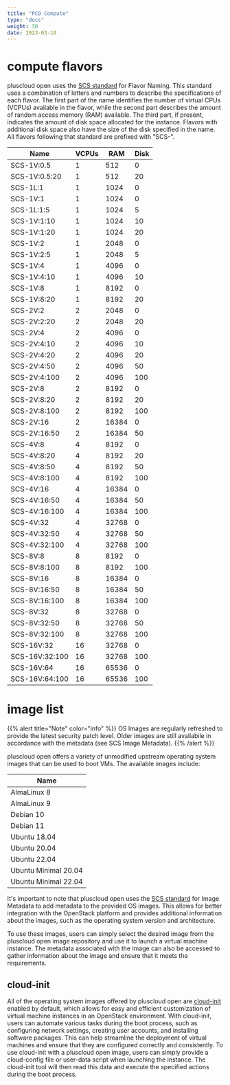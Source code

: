 ```yaml
---
title: "PCO Compute"
type: "docs"
weight: 30
date: 2023-03-10
---
```


# compute flavors

pluscloud open uses the [SCS standard](https://github.com/SovereignCloudStack/standards) for Flavor Naming. This standard uses a combination of letters and numbers to describe the specifications of each flavor. The first part of the name identifies the number of virtual CPUs (VCPUs) available in the flavor, while the second part describes the amount of random access memory (RAM) available. The third part, if present, indicates the amount of disk space allocated for the instance. Flavors with additional disk space also have the size of the disk specified in the name. All flavors following that standard are prefixed with "SCS-".

| Name           | VCPUs | RAM   | Disk |
|----------------|-------|-------|------|
| SCS-1V:0.5     | 1     |   512 |    0 |
| SCS-1V:0.5:20  | 1     |   512 |   20 |
| SCS-1L:1       | 1     |  1024 |    0 |
| SCS-1V:1       | 1     |  1024 |    0 |
| SCS-1L:1:5     | 1     |  1024 |    5 |
| SCS-1V:1:10    | 1     |  1024 |   10 |
| SCS-1V:1:20    | 1     |  1024 |   20 |
| SCS-1V:2       | 1     |  2048 |    0 |
| SCS-1V:2:5     | 1     |  2048 |    5 |
| SCS-1V:4       | 1     |  4096 |    0 |
| SCS-1V:4:10    | 1     |  4096 |   10 |
| SCS-1V:8       | 1     |  8192 |    0 |
| SCS-1V:8:20    | 1     |  8192 |   20 |
| SCS-2V:2       | 2     |  2048 |    0 |
| SCS-2V:2:20    | 2     |  2048 |   20 |
| SCS-2V:4       | 2     |  4096 |    0 |
| SCS-2V:4:10    | 2     |  4096 |   10 |
| SCS-2V:4:20    | 2     |  4096 |   20 |
| SCS-2V:4:50    | 2     |  4096 |   50 |
| SCS-2V:4:100   | 2     |  4096 |  100 |
| SCS-2V:8       | 2     |  8192 |    0 |
| SCS-2V:8:20    | 2     |  8192 |   20 |
| SCS-2V:8:100   | 2     |  8192 |  100 |
| SCS-2V:16      | 2     | 16384 |    0 |
| SCS-2V:16:50   | 2     | 16384 |   50 |
| SCS-4V:8       | 4     |  8192 |    0 |
| SCS-4V:8:20    | 4     |  8192 |   20 |
| SCS-4V:8:50    | 4     |  8192 |   50 |
| SCS-4V:8:100   | 4     |  8192 |  100 |
| SCS-4V:16      | 4     | 16384 |    0 |
| SCS-4V:16:50   | 4     | 16384 |   50 |
| SCS-4V:16:100  | 4     | 16384 |  100 |
| SCS-4V:32      | 4     | 32768 |    0 |
| SCS-4V:32:50   | 4     | 32768 |   50 |
| SCS-4V:32:100  | 4     | 32768 |  100 |
| SCS-8V:8       | 8     |  8192 |    0 |
| SCS-8V:8:100   | 8     |  8192 |  100 |
| SCS-8V:16      | 8     | 16384 |    0 |
| SCS-8V:16:50   | 8     | 16384 |   50 |
| SCS-8V:16:100  | 8     | 16384 |  100 |
| SCS-8V:32      | 8     | 32768 |    0 |
| SCS-8V:32:50   | 8     | 32768 |   50 |
| SCS-8V:32:100  | 8     | 32768 |  100 |
| SCS-16V:32     | 16    | 32768 |    0 |
| SCS-16V:32:100 | 16    | 32768 |  100 |
| SCS-16V:64     | 16    | 65536 |    0 |
| SCS-16V:64:100 | 16    | 65536 |  100 |

# image list

{{% alert title="Note" color="info" %}}
OS Images are regularly refreshed to provide the latest security patch level. Older images are still availabile in accordance with the metadata (see SCS Image Metadata).
{{% /alert %}}

pluscloud open offers a variety of unmodified upstream operating system images that can be used to boot VMs. The available images include:

| Name                 |
|----------------------|
| AlmaLinux 8          |
| AlmaLinux 9          |
| Debian 10            |
| Debian 11            |
| Ubuntu 18.04         |
| Ubuntu 20.04         |
| Ubuntu 22.04         |
| Ubuntu Minimal 20.04 |
| Ubuntu Minimal 22.04 |

It's important to note that pluscloud open uses the [SCS standard](https://github.com/SovereignCloudStack/standards) for Image Metadata to add metadata to the provided OS images. This allows for better integration with the OpenStack platform and provides additional information about the images, such as the operating system version and architecture.

To use these images, users can simply select the desired image from the pluscloud open image repository and use it to launch a virtual machine instance. The metadata associated with the image can also be accessed to gather information about the image and ensure that it meets the requirements.

## cloud-init

All of the operating system images offered by pluscloud open are [cloud-init](https://cloudinit.readthedocs.io/en/latest/) enabled by default, which allows for easy and efficient customization of virtual machine instances in an OpenStack environment. With cloud-init, users can automate various tasks during the boot process, such as configuring network settings, creating user accounts, and installing software packages. This can help streamline the deployment of virtual machines and ensure that they are configured correctly and consistently. To use cloud-init with a pluscloud open image, users can simply provide a cloud-config file or user-data script when launching the instance. The cloud-init tool will then read this data and execute the specified actions during the boot process.